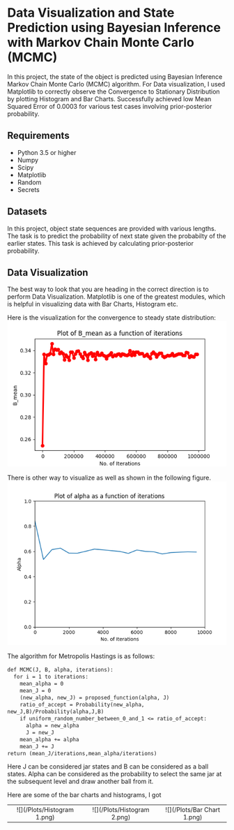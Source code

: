 # Data Visualization and State Prediction using Bayesian Inference with Markov Chain Monte Carlo (MCMC)
In this project, the state of the object is predicted using Bayesian Inference Markov Chain Monte Carlo (MCMC) algorithm. For Data visualization, I used Matplotlib to correctly observe the Convergence to Stationary Distribution by plotting Histogram and Bar Charts. Successfully achieved low Mean Squared Error of 0.0003 for various test cases involving prior-posterior probability.

## Requirements
* Python 3.5 or higher
* Numpy
* Scipy
* Matplotlib
* Random
* Secrets

## Datasets
In this project, object state sequences are provided with various lengths. The task is to predict the probability of next state given the probabilty of the earlier states.
This task is achieved by calculating prior-posterior probability.

## Data Visualization
The best way to look that you are heading in the correct direction is to perform Data Visualization. Matplotlib is one of the greatest modules, which is helpful in visualizing data with Bar Charts, Histogram etc.

Here is the visualization for the convergence to steady state distribution:
![Convergence to Stationary Distribution](https://github.com/kedarvkunte/Data-Visualization-and-State-Prediction-using-Bayesian-Inference-with-Markov-Chain-Monte-Carlo/blob/master/Plots/Plot%20of%20B_mean%20vs%20Iterations%20for%201000000%20iterations.png)

There is other way to visualize as well as shown in the following figure.
![Convergence to Stationary Distribution other way round](https://github.com/kedarvkunte/Data-Visualization-and-State-Prediction-using-Bayesian-Inference-with-Markov-Chain-Monte-Carlo/blob/master/Plots/Plot%20of%20alpha%20as%20function%20of%20iterations.png)

The algorithm for Metropolis Hastings is as follows:
```
def MCMC(J, B, alpha, iterations):
  for i = 1 to iterations:
    mean_alpha = 0
    mean_J = 0
    (new_alpha, new_J) = proposed_function(alpha, J)
    ratio_of_accept = Probability(new_alpha, new_J,B)/Probability(alpha,J,B)
    if uniform_random_number_between_0_and_1 <= ratio_of_accept:
      alpha = new_alpha
      J = new_J
    mean_alpha += alpha
    mean_J += J
return (mean_J/iterations,mean_alpha/iterations)
```
Here J can be considered jar states and B can be considered as a ball states. Alpha can be considered as the probability to select the same jar at the subsequent level and draw another ball from it.

Here are some of the bar charts and histograms, I got

|                           |                           |                           |
|:-------------------------:|:-------------------------:|:-------------------------:|
|![](/Plots/Histogram 1.png)|![](/Plots/Histogram 2.png)|![](/Plots/Bar Chart 1.png)|
    





